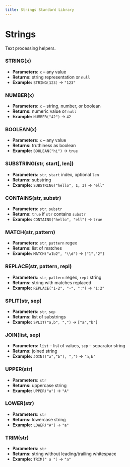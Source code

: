 ```yaml
---
title: Strings Standard Library
---
```


# Strings

Text processing helpers.

### STRING(x)
- **Parameters:** `x` – any value
- **Returns:** string representation or `null`
- **Example:** `STRING(123)` → `"123"`

### NUMBER(x)
- **Parameters:** `x` – string, number, or boolean
- **Returns:** numeric value or `null`
- **Example:** `NUMBER("42")` → `42`

### BOOLEAN(x)
- **Parameters:** `x` – any value
- **Returns:** truthiness as boolean
- **Example:** `BOOLEAN("hi")` → `true`

### SUBSTRING(str, start[, len])
- **Parameters:** `str`, `start` index, optional `len`
- **Returns:** substring
- **Example:** `SUBSTRING("hello", 1, 3)` → `"ell"`

### CONTAINS(str, substr)
- **Parameters:** `str`, `substr`
- **Returns:** `true` if `str` contains `substr`
- **Example:** `CONTAINS("hello", "ell")` → `true`

### MATCH(str, pattern)
- **Parameters:** `str`, `pattern` regex
- **Returns:** list of matches
- **Example:** `MATCH("a1b2", "\\d")` → `["1","2"]`

### REPLACE(str, pattern, repl)
- **Parameters:** `str`, `pattern` regex, `repl` string
- **Returns:** string with matches replaced
- **Example:** `REPLACE("1-2", "-", ":")` → `"1:2"`

### SPLIT(str, sep)
- **Parameters:** `str`, `sep`
- **Returns:** list of substrings
- **Example:** `SPLIT("a,b", ",")` → `["a","b"]`

### JOIN(list, sep)
- **Parameters:** `list` – list of values, `sep` – separator string
- **Returns:** joined string
- **Example:** `JOIN(["a","b"], ",")` → `"a,b"`

### UPPER(str)
- **Parameters:** `str`
- **Returns:** uppercase string
- **Example:** `UPPER("a")` → `"A"`

### LOWER(str)
- **Parameters:** `str`
- **Returns:** lowercase string
- **Example:** `LOWER("A")` → `"a"`

### TRIM(str)
- **Parameters:** `str`
- **Returns:** string without leading/trailing whitespace
- **Example:** `TRIM(" a ")` → `"a"`

